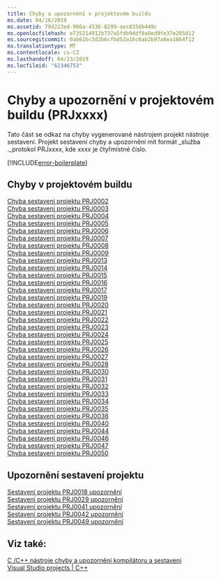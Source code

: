 ```yaml
---
title: Chyby a upozornění v projektovém buildu
ms.date: 04/16/2019
ms.assetid: 79d223ed-986a-4536-8299-aec8356b449c
ms.openlocfilehash: e735214912b737a5fdb9ddf8a8ed9fe37e285d12
ms.sourcegitcommit: 0ab61bc3d2b6cfbd52a16c6ab2b97a8ea1864f12
ms.translationtype: MT
ms.contentlocale: cs-CZ
ms.lasthandoff: 04/23/2019
ms.locfileid: "62346753"
---
```

# <a name="project-build-errors-and-warnings-prjxxxx"></a>Chyby a upozornění v projektovém buildu (PRJxxxx)

Tato část se odkaz na chyby vygenerované nástrojem projekt nástroje sestavení. Projekt sestavení chyby a upozornění mít formát _služba ._protokol PRJ*xxxx*, kde *xxxx* je čtyřmístné číslo.

[!INCLUDE[error-boilerplate](../../error-messages/includes/error-boilerplate.md)]

## <a name="project-build-errors"></a>Chyby v projektovém buildu

[Chyba sestavení projektu PRJ0002](project-build-error-prj0002.md) \
[Chyba sestavení projektu PRJ0003](project-build-error-prj0003.md) \
[Chyba sestavení projektu PRJ0004](project-build-error-prj0004.md) \
[Chyba sestavení projektu PRJ0005](project-build-error-prj0005.md) \
[Chyba sestavení projektu PRJ0006](project-build-error-prj0006.md) \
[Chyba sestavení projektu PRJ0007](project-build-error-prj0007.md) \
[Chyba sestavení projektu PRJ0008](project-build-error-prj0008.md) \
[Chyba sestavení projektu PRJ0009](project-build-error-prj0009.md) \
[Chyba sestavení projektu PRJ0013](project-build-error-prj0013.md) \
[Chyba sestavení projektu PRJ0014](project-build-error-prj0014.md) \
[Chyba sestavení projektu PRJ0015](project-build-error-prj0015.md) \
[Chyba sestavení projektu PRJ0016](project-build-error-prj0016.md) \
[Chyba sestavení projektu PRJ0017](project-build-error-prj0017.md) \
[Chyba sestavení projektu PRJ0019](project-build-error-prj0019.md) \
[Chyba sestavení projektu PRJ0020](project-build-error-prj0020.md) \
[Chyba sestavení projektu PRJ0021](project-build-error-prj0021.md) \
[Chyba sestavení projektu PRJ0022](project-build-error-prj0022.md) \
[Chyba sestavení projektu PRJ0023](project-build-error-prj0023.md) \
[Chyba sestavení projektu PRJ0024](project-build-error-prj0024.md) \
[Chyba sestavení projektu PRJ0025](project-build-error-prj0025.md) \
[Chyba sestavení projektu PRJ0026](project-build-error-prj0026.md) \
[Chyba sestavení projektu PRJ0027](project-build-error-prj0027.md) \
[Chyba sestavení projektu PRJ0028](project-build-error-prj0028.md) \
[Chyba sestavení projektu PRJ0030](project-build-error-prj0030.md) \
[Chyba sestavení projektu PRJ0031](project-build-error-prj0031.md) \
[Chyba sestavení projektu PRJ0032](project-build-error-prj0032.md) \
[Chyba sestavení projektu PRJ0033](project-build-error-prj0033.md) \
[Chyba sestavení projektu PRJ0034](project-build-error-prj0034.md) \
[Chyba sestavení projektu PRJ0035](project-build-error-prj0035.md) \
[Chyba sestavení projektu PRJ0036](project-build-error-prj0036.md) \
[Chyba sestavení projektu PRJ0040](project-build-error-prj0040.md) \
[Chyba sestavení projektu PRJ0044](project-build-error-prj0044.md) \
[Chyba sestavení projektu PRJ0046](project-build-error-prj0046.md) \
[Chyba sestavení projektu PRJ0047](project-build-error-prj0047.md) \
[Chyba sestavení projektu PRJ0050](project-build-error-prj0050.md)

## <a name="project-build-warnings"></a>Upozornění sestavení projektu

[Sestavení projektu PRJ0018 upozornění](project-build-warning-prj0018.md) \
[Sestavení projektu PRJ0029 upozornění](project-build-warning-prj0029.md) \
[Sestavení projektu PRJ0041 upozornění](project-build-warning-prj0041.md) \
[Sestavení projektu PRJ0042 upozornění](project-build-warning-prj0042.md) \
[Sestavení projektu PRJ0049 upozornění](project-build-warning-prj0049.md)

## <a name="see-also"></a>Viz také:

[C /C++ nástroje chyby a upozornění kompilátoru a sestavení](../compiler-errors-1/c-cpp-build-errors.md) \
[Visual Studio projects | C++](../../build/creating-and-managing-visual-cpp-projects.md)
